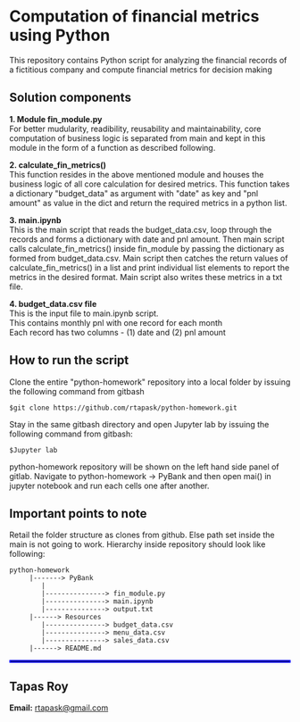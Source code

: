 # Computation of financial metrics using Python
This repository contains Python script for analyzing the financial records of a fictitious company and compute financial metrics for decision making 

## Solution components
**1. Module fin_module.py** <br>
For better mudularity, readibility, reusability and maintainability, core computation of business logic is separated from main and kept in this module in the form of a function as described following.

**2. calculate_fin_metrics()** <br>
This function resides in the above mentioned module and houses the business logic of all core calculation for desired metrics.
This function takes a dictionary "budget_data" as argument with "date" as key and "pnl amount" as value in the dict and 
return the required metrics in a python list.

**3. main.ipynb** <br>
This is the main script that reads the budget_data.csv, loop through the records and forms a dictionary with date and pnl amount. 
Then main script calls calculate_fin_metrics() inside fin_module by passing the dictionary as formed from budget_data.csv.
Main script then catches the return values of calculate_fin_metrics() in a list and print individual list elements to report the metrics in the desired format.
Main script also writes these metrics in a txt file.

**4. budget_data.csv file** <br>
This is the input file to main.ipynb script. <br>
This contains monthly pnl with one record for each month <br>
Each record has two columns - (1) date and  (2) pnl amount 

## How to run the script <br>
Clone the entire "python-homework" repository into a local folder by issuing the following command from gitbash <br>
```
$git clone https://github.com/rtapask/python-homework.git
```
Stay in the same gitbash directory and open Jupyter lab by issuing the following command from gitbash: <br>
```
$Jupyter lab
```

python-homework repository will be shown on the left hand side panel of gitlab. Navigate to python-homework -> PyBank and then open mai() in jupyter notebook and run each cells one after another.

## Important points to note <br>
Retail the folder structure as clones from github. Else path set inside the main is not going to work. 
Hierarchy inside repository should look like following:
```
python-homework 
     |-------> PyBank 
        | 
        |---------------> fin_module.py 
        |---------------> main.ipynb 
        |---------------> output.txt  
     |------> Resources 
        |---------------> budget_data.csv 
        |---------------> menu_data.csv 
        |---------------> sales_data.csv 
     |------> README.md 
```




<hr style="border:2px solid blue"> </hr>

## Tapas Roy

**Email:** rtapask@gmail.com